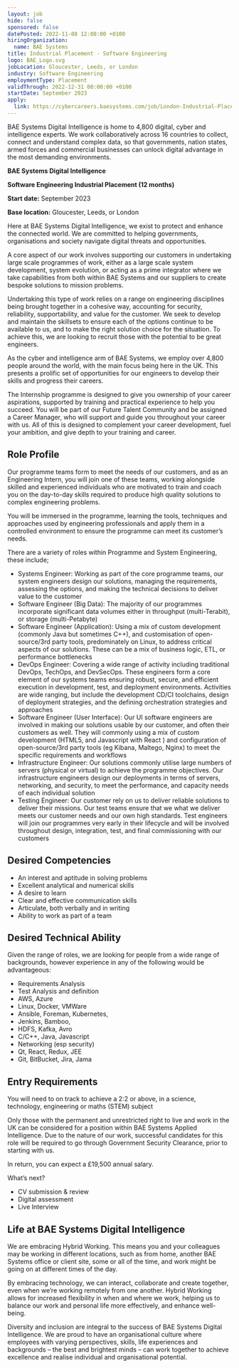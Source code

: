 ```yaml
---
layout: job
hide: false
sponsored: false
datePosted: 2022-11-08 12:00:00 +0100
hiringOrganization:
  name: BAE Systems
title: Industrial Placement - Software Engineering
logo: BAE_Logo.svg
jobLocation: Gloucester, Leeds, or London
industry: Software Engineering
employmentType: Placement 
validThrough: 2022-12-31 00:00:00 +0100
startDate: September 2023
apply:
  link: https://cybercareers.baesystems.com/job/London-Industrial-Placement-Software-Engineering-September-2023/858473201/
---
```


BAE Systems Digital Intelligence is home to 4,800 digital, cyber and intelligence experts. We work collaboratively across 16 countries to collect, connect and understand complex data, so that governments, nation states, armed forces and commercial businesses can unlock digital advantage in the most demanding environments.

**BAE Systems Digital Intelligence**

**Software Engineering Industrial Placement (12 months)**

**Start date:** September 2023

**Base location:** Gloucester, Leeds, or London

Here at BAE Systems Digital Intelligence, we exist to protect and enhance the connected world. We are committed to helping governments, organisations and society navigate digital threats and opportunities.

A core aspect of our work involves supporting our customers in undertaking large scale programmes of work, either as a large scale system development, system evolution, or acting as a prime integrator where we take capabilities from both within BAE Systems and our suppliers to create bespoke solutions to mission problems.

Undertaking this type of work relies on a range on engineering disciplines being brought together in a cohesive way, accounting for security, reliability, supportability, and value for the customer. We seek to develop and maintain the skillsets to ensure each of the options continue to be available to us, and to make the right solution choice for the situation. To achieve this, we are looking to recruit those with the potential to be great engineers.

As the cyber and intelligence arm of BAE Systems, we employ over 4,800 people around the world, with the main focus being here in the UK. This presents a prolific set of opportunities for our engineers to develop their skills and progress their careers.

The Internship programme is designed to give you ownership of your career aspirations, supported by training and practical experience to help you succeed. You will be part of our Future Talent Community and be assigned a Career Manager, who will support and guide you throughout your career with us. All of this is designed to complement your career development, fuel your ambition, and give depth to your training and career.

## Role Profile
Our programme teams form to meet the needs of our customers, and as an Engineering Intern, you will join one of these teams, working alongside skilled and experienced individuals who are motivated to train and coach you on the day-to-day skills required to produce high quality solutions to complex engineering problems.

You will be immersed in the programme, learning the tools, techniques and approaches used by engineering professionals and apply them in a controlled environment to ensure the programme can meet its customer’s needs.

There are a variety of roles within Programme and System Engineering, these include;
- Systems Engineer: Working as part of the core programme teams, our system engineers design our solutions, managing the requirements, assessing the options, and making the technical decisions to deliver value to the customer
- Software Engineer (Big Data): The majority of our programmes incorporate significant data volumes either in throughput (multi-Terabit), or storage (multi-Petabyte)
- Software Engineer (Application): Using a mix of custom development (commonly Java but sometimes C++), and customisation of open-source/3rd party tools, predominately on Linux, to address critical aspects of our solutions. These can be a mix of business logic, ETL, or performance bottlenecks
- DevOps Engineer: Covering a wide range of activity including traditional DevOps, TechOps, and DevSecOps. These engineers form a core element of our systems teams ensuring robust, secure, and efficient execution in development, test, and deployment environments. Activities are wide ranging, but include the development CD/CI toolchains, design of deployment strategies, and the defining orchestration strategies and approaches
- Software Engineer (User Interface): Our UI software engineers are involved in making our solutions usable by our customer, and often their customers as well. They will commonly using a mix of custom development (HTML5, and Javascript with React ) and configuration of open-source/3rd party tools (eg Kibana, Maltego, Nginx) to meet the specific requirements and workflows
- Infrastructure Engineer: Our solutions commonly utilise large numbers of servers (physical or virtual) to achieve the programme objectives. Our infrastructure engineers design our deployments in terms of servers, networking, and security, to meet the performance, and capacity needs of each individual solution
- Testing Engineer: Our customer rely on us to deliver reliable solutions to deliver their missions. Our test teams ensure that we what we deliver meets our customer needs and our own high standards. Test engineers will join our programmes very early in their lifecycle and will be involved throughout design, integration, test, and final commissioning with our customers

## Desired Competencies
- An interest and aptitude in solving problems
- Excellent analytical and numerical skills
- A desire to learn
- Clear and effective communication skills
- Articulate, both verbally and in writing
- Ability to work as part of a team

## Desired Technical Ability
Given the range of roles, we are looking for people from a wide range of backgrounds, however experience in any of the following would be advantageous:
- Requirements Analysis
- Test Analysis and definition
- AWS, Azure
- Linux, Docker, VMWare
- Ansible, Foreman, Kubernetes,
- Jenkins, Bamboo,
- HDFS, Kafka, Avro
- C/C++, Java, Javascript
- Networking (esp security)
- Qt, React, Redux, JEE
- Git, BitBucket, Jira, Jama

## Entry Requirements
You will need to on track to achieve a 2:2 or above, in a science, technology, engineering or maths (STEM) subject

Only those with the permanent and unrestricted right to live and work in the UK can be considered for a position within BAE Systems Applied Intelligence. Due to the nature of our work, successful candidates for this role will be required to go through Government Security Clearance, prior to starting with us.

In return, you can expect a £19,500 annual salary.

What’s next?
- CV submission & review
- Digital assessment
- Live Interview

## Life at BAE Systems Digital Intelligence
We are embracing Hybrid Working. This means you and your colleagues may be working in different locations, such as from home, another BAE Systems office or client site, some or all of the time, and work might be going on at different times of the day.

By embracing technology, we can interact, collaborate and create together, even when we’re working remotely from one another. Hybrid Working allows for increased flexibility in when and where we work, helping us to balance our work and personal life more effectively, and enhance well-being.

Diversity and inclusion are integral to the success of BAE Systems Digital Intelligence. We are proud to have an organisational culture where employees with varying perspectives, skills, life experiences and backgrounds – the best and brightest minds – can work together to achieve excellence and realise individual and organisational potential.